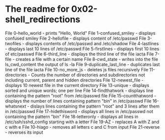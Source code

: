# The readme for 0x02-shell_redirections
File 0-hello_world - prints "Hello, World"
File 1-confused_smiley - displays confused smiley
File 2-hellofile - displays content of /etc/passwd
File 3-twofiles - displays contents of /etc/passwd and /etc/shadow
File 4-lastlines - displays last 10 lines of /etc/passwd
File 5-firstlines - displays first 10 lines of etc/passwd
File 6-third_line - displays the third line of the file iacta
File 7-file - creates a file with a certain name
File 8-cwd_state - writes into the file ls_cwd_content the output of ls -la
File 9-duplicate_last_line - duplicates last line of the file iacta
File 10-no_more_js - deletes js files recursively
File 11-directories - Counts the number of directories and subdirectories not including current, parent and hidden directories
File 12-newest_file - displays 10 newest file in the current directory
File 13-unique - displays sorted and unique words; one per line
File 14-findthatwork - displays line containing the pattern "root" from /etc/passwd file
File 15-countthatword - displays the number of lines containing pattern "bin" in /etc/passwd
File 16-whatsnext - dislays lines containing the pattern "root" and 3 lines after them in /etc/passwd
File 17-hidethisword - displays all lines in /etc/passwd not containing the pattern "bin"
File 18-letteronly - displays all lines in /etc/ssh/sshd_config starting with a letter
File 19-AZ - replaces A with Z and c with e
File 10-hiago - removes all letters c and C from input
File 21-reverse - reverses its input
